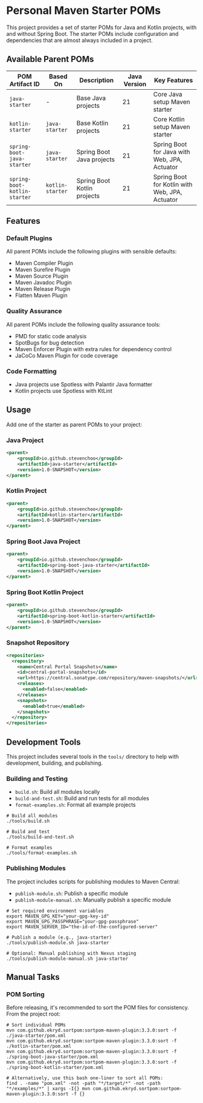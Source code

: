 # Personal Maven Starter POMs

This project provides a set of starter POMs for Java and Kotlin projects, with and without Spring Boot.
The starter POMs include configuration and dependencies that are almost always included in a project.

## Available Parent POMs

| POM Artifact ID              | Based On         | Description                 | Java Version | Key Features                                   |
|------------------------------|------------------|-----------------------------|--------------|------------------------------------------------|
| `java-starter`               | -                | Base Java projects          | 21           | Core Java setup Maven starter                  |
| `kotlin-starter`             | `java-starter`   | Base Kotlin projects        | 21           | Core Kotlin setup Maven starter                |
| `spring-boot-java-starter`   | `java-starter`   | Spring Boot Java projects   | 21           | Spring Boot for Java with Web, JPA, Actuator   |
| `spring-boot-kotlin-starter` | `kotlin-starter` | Spring Boot Kotlin projects | 21           | Spring Boot for Kotlin with Web, JPA, Actuator |

## Features

### Default Plugins

All parent POMs include the following plugins with sensible defaults:

- Maven Compiler Plugin
- Maven Surefire Plugin
- Maven Source Plugin
- Maven Javadoc Plugin
- Maven Release Plugin
- Flatten Maven Plugin

### Quality Assurance

All parent POMs include the following quality assurance tools:

- PMD for static code analysis
- SpotBugs for bug detection
- Maven Enforcer Plugin with extra rules for dependency control
- JaCoCo Maven Plugin for code coverage

### Code Formatting

- Java projects use Spotless with Palantir Java formatter
- Kotlin projects use Spotless with KtLint

## Usage

Add one of the starter as parent POMs to your project:

### Java Project

```xml
<parent>
    <groupId>io.github.stevenchoo</groupId>
    <artifactId>java-starter</artifactId>
    <version>1.0-SNAPSHOT</version>
</parent>
```

### Kotlin Project

```xml
<parent>
    <groupId>io.github.stevenchoo</groupId>
    <artifactId>kotlin-starter</artifactId>
    <version>1.0-SNAPSHOT</version>
</parent>
```

### Spring Boot Java Project

```xml
<parent>
    <groupId>io.github.stevenchoo</groupId>
    <artifactId>spring-boot-java-starter</artifactId>
    <version>1.0-SNAPSHOT</version>
</parent>
```

### Spring Boot Kotlin Project

```xml
<parent>
    <groupId>io.github.stevenchoo</groupId>
    <artifactId>spring-boot-kotlin-starter</artifactId>
    <version>1.0-SNAPSHOT</version>
</parent>
```

### Snapshot Repository

```xml
<repositories>
  <repository>
    <name>Central Portal Snapshots</name>
    <id>central-portal-snapshots</id>
    <url>https://central.sonatype.com/repository/maven-snapshots/</url>
    <releases>
      <enabled>false</enabled>
    </releases>
    <snapshots>
      <enabled>true</enabled>
    </snapshots>
  </repository>
</repositories>
```

## Development Tools

This project includes several tools in the `tools/` directory to help with development, building, and publishing.

### Building and Testing

- `build.sh`: Build all modules locally
- `build-and-test.sh`: Build and run tests for all modules
- `format-examples.sh`: Format all example projects

```shell
# Build all modules
./tools/build.sh

# Build and test
./tools/build-and-test.sh

# Format examples
./tools/format-examples.sh
```

### Publishing Modules

The project includes scripts for publishing modules to Maven Central:

- `publish-module.sh`: Publish a specific module
- `publish-module-manual.sh`: Manually publish a specific module

```shell
# Set required environment variables
export MAVEN_GPG_KEY="your-gpg-key-id"
export MAVEN_GPG_PASSPHRASE="your-gpg-passphrase"
export MAVEN_SERVER_ID="the-id-of-the-configured-server"

# Publish a module (e.g., java-starter)
./tools/publish-module.sh java-starter

# Optional: Manual publishing with Nexus staging
./tools/publish-module-manual.sh java-starter
```

## Manual Tasks

### POM Sorting

Before releasing, it's recommended to sort the POM files for consistency. From the project root:

```shell
# Sort individual POMs
mvn com.github.ekryd.sortpom:sortpom-maven-plugin:3.3.0:sort -f ./java-starter/pom.xml
mvn com.github.ekryd.sortpom:sortpom-maven-plugin:3.3.0:sort -f ./kotlin-starter/pom.xml
mvn com.github.ekryd.sortpom:sortpom-maven-plugin:3.3.0:sort -f ./spring-boot-java-starter/pom.xml
mvn com.github.ekryd.sortpom:sortpom-maven-plugin:3.3.0:sort -f ./spring-boot-kotlin-starter/pom.xml

# Alternatively, use this bash one-liner to sort all POMs:
find . -name "pom.xml" -not -path "*/target/*" -not -path "*/examples/*" | xargs -I{} mvn com.github.ekryd.sortpom:sortpom-maven-plugin:3.3.0:sort -f {}
```

